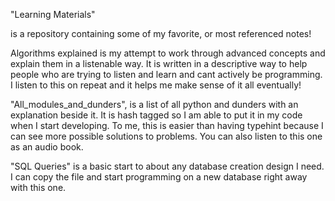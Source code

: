 "Learning Materials"

  is a repository containing some of my favorite, or most referenced notes!
  
  Algorithms explained is my attempt to work through advanced concepts and explain them in a listenable way. It is written in a descriptive way to help people who are trying to listen and learn and cant actively be programming. I listen to this on repeat and it helps me make sense of it all eventually!
  
  "All_modules_and_dunders", is a list of all python and dunders with an explanation beside it. It is hash tagged so I am able to put it in my code when I start developing. To me, this is easier than having typehint because I can see more possible solutions to problems. You can also listen to this one as an audio book.
  
  "SQL Queries" is a basic start to about any database creation design I need. I can copy the file and start programming on a new database right away with this one.
